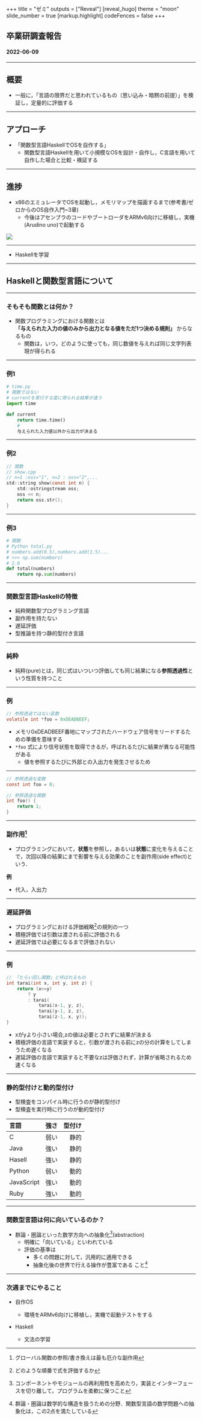 +++
title = "ゼミ"
outputs = ["Reveal"]
[reveal_hugo]
theme = "moon"
slide_number = true
[markup.highlight]
codeFences = false
+++

## 卒業研調査報告
#### 2022-06-09

---


## 概要
- 一般に，「言語の限界だと思われているもの（思い込み・暗黙の前提）」を検証し，定量的に評価する

---

## アプローチ
- 「関数型言語HaskellでOSを自作する」
    - 関数型言語Haskellを用いて小規模なOSを設計・自作し，C言語を用いて自作した場合と比較・検証する

---

## 進捗
- x86のエミュレータでOSを起動し，メモリマップを描画するまで(参考書/ゼロからのOS自作入門~3章)
  - 今後はアセンブラのコードやブートローダをARMv6向けに移植し，実機(Arudino uno)で起動する
<img src="images/0602_1.png">

---

- Haskellを学習

---

## Haskellと関数型言語について

---

### そもそも関数とは何か？

- 関数プログラミングにおける関数とは  
**「与えられた入力の値のみから出力となる値をただ1つ決める規則」**
からなるもの  
    - 関数は，いつ，どのように使っても，同じ数値を与えれば同じ文字列表現が得られる  

---

### 例1
```py
# time.py
# 関数ではない
# currentを実行する度に得られる結果が違う
import time

def current
    return time.time()
    # 
    与えられた入力値以外から出力が決まる
```

---


### 例2

```c
// 関数
// show.cpp
// n=1 :oss="1", n=2 : oss="2",...
std::string show(const int n) {
    std::ostringstream oss;
    oss << n;
    return oss.str();
}
```

---

### 例3

```py
# 関数
# Python total.py
# numbers.add(0.5),numbers.add(1.5)...
# >>> np.sum(numbers)
# 2.0
def total(numbers)
    return np.sum(numbers)
```

---

### 関数型言語Haskellの特徴

- 純粋関数型プログラミング言語  
- 副作用を持たない  
- 遅延評価  
- 型推論を持つ静的型付き言語  

---

### 純粋

- 純粋(pure)とは，同じ式はいついつ評価しても同じ結果になる**参照透過性**という性質を持つこと  

---

### 例

```c
// 参照透過ではない変数
volatile int *foo = 0xDEADBEEF;
```

- メモリ0xDEADBEEF番地にマップされたハードウェア信号をリードするための準備を意味する
- `*foo` 式により信号状態を取得できるが，呼ばれるたびに結果が異なる可能性がある
    - 値を参照するたびに外部との入出力を発生させるため  

---

```c
// 参照透過な変数
const int foo = 0;
```

```c
// 参照透過な関数
int foo() {
    return 1;
}
```

---

### 副作用[^1]

- プログラミングにおいて，**状態**を参照し，あるいは**状態**に変化を与えることで，次回以降の結果にまで影響を与える効果のことを副作用(side effect)という．  

**例**  
- 代入，入出力  

[^1]: グローバル関数の参照/書き換えは最も厄介な副作用  

---

### 遅延評価

- プログラミングにおける評価戦略[^2]の規則の一つ
- 積極評価では引数は渡される前に評価される
- 遅延評価では必要になるまで評価されない

[^2]: どのような順番で式を評価するか

---

### 例

```c
// 「たらい回し関数」と呼ばれるもの
int tarai(int x, int y, int z) {
    return (x<=y)
        ? y
        : tarai(
            tarai(x-1, y, z),
            tarai(y-1, z, z),
            tarai(z-1, x, y));
}
```

- xがyより小さい場合,zの値は必要とされずに結果が決まる
- 積極評価の言語で実装すると，引数が渡される前にzの分の計算をしてしまうため遅くなる
- 遅延評価の言語で実装すると不要なzは評価されず，計算が省略されるため速くなる

---

### 静的型付けと動的型付け
- 型検査をコンパイル時に行うのが静的型付け
- 型検査を実行時に行うのが動的型付け

| 言語 | 強さ | 型付け |
|:-------|:--------:|-------:|
|C       |弱い         |静的       |
|Java       |強い         |静的       |
|Hasell       |強い         |静的       |
|Python       |弱い         |動的       |
|JavaScript       |強い         |動的       |
|Ruby       |強い         |動的       |

---

### 関数型言語は何に向いているのか？

- 群論・圏論といった数学方向への抽象化[^3](abstraction)
    - 明確に「向いている」といわれている
    - 評価の基準は
        - 多くの問題に対して，汎用的に適用できる
        - 抽象化後の世界で行える操作が豊富である
    こと[^4]

[^3]: コンポーネントやモジュールの再利用性を高めたり，実装とインターフェースを切り離して，プログラムを柔軟に保つこと
[^4]: 群論・圏論は数学的な構造を扱うための分野．関数型言語の数学問題への抽象化は，この2点を満たしている

---

### 次週までにやること

- 自作OS
  - 環境をARMv6向けに移植し，実機で起動テストをする

- Haskell
  - 文法の学習